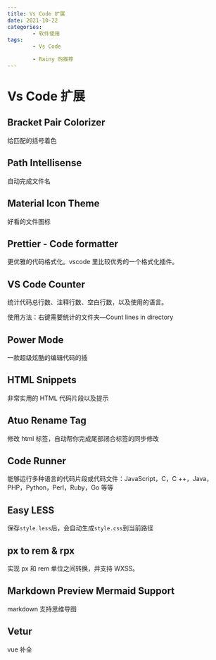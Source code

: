 ```yaml
---
title: Vs Code 扩展
date: 2021-10-22
categories:
        - 软件使用
tags:
        - Vs Code

        - Rainy 的推荐
---
```


# Vs Code 扩展

## Bracket Pair Colorizer

给匹配的括号着色

## Path Intellisense

自动完成文件名

## Material Icon Theme

好看的文件图标

## Prettier - Code formatter

更优雅的代码格式化。vscode 里比较优秀的一个格式化插件。

## VS Code Counter

统计代码总行数、注释行数、空白行数，以及使用的语言。

使用方法：右键需要统计的文件夹—Count lines in directory

## Power Mode

一款超级炫酷的编辑代码的插

## HTML Snippets

非常实用的 HTML 代码片段以及提示

## Atuo Rename Tag

修改 html 标签，自动帮你完成尾部闭合标签的同步修改

## Code Runner

能够运行多种语言的代码片段或代码文件：JavaScript，C，C ++，Java，PHP，Python，Perl，Ruby，Go 等等

## Easy LESS

保存`style.less`后，会自动生成`style.css`到当前路径

## px to rem & rpx

实现 px 和 rem 单位之间转换，并支持 WXSS。

## Markdown Preview Mermaid Support

markdown 支持思维导图

## Vetur

vue 补全
